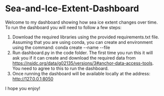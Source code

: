 # Sea-and-Ice-Extent-Dashboard

Welcome to my dashboard showing how sea ice extent changes over time. To run the dashboard you will need to follow a few steps:
  1. Download the required libraries using the provided requirements.txt file. Assuming that you are using conda, you can create and environment using the command: conda create --name <env> --file <path to requirements.txt>
  2. Run dashboard.py in the code folder. The first time you run this it will ask you if it can create and download the required data from https://nsidc.org/data/g02135/versions/3#anchor-data-access-tools. You need to agree to this to run the dashboard.
  3. Once running the dashboard will be available locally at the address: http://127.0.0.1:8050

I hope you enjoy!
